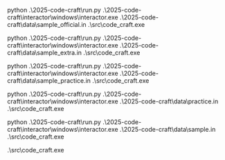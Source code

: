 python .\2025-code-craft\run.py .\2025-code-craft\interactor\windows\interactor.exe .\2025-code-craft\data\sample_official.in .\src\code_craft.exe


python .\2025-code-craft\run.py .\2025-code-craft\interactor\windows\interactor.exe .\2025-code-craft\data\sample_extra.in .\src\code_craft.exe

python .\2025-code-craft\run.py .\2025-code-craft\interactor\windows\interactor.exe .\2025-code-craft\data\sample_practice.in .\src\code_craft.exe

python .\2025-code-craft\run.py .\2025-code-craft\interactor\windows\interactor.exe .\2025-code-craft\data\practice.in .\src\code_craft.exe

python .\2025-code-craft\run.py .\2025-code-craft\interactor\windows\interactor.exe .\2025-code-craft\data\sample.in .\src\code_craft.exe

.\src\code_craft.exe